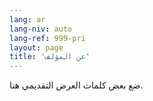 ```yaml
---
lang: ar
lang-niv: auto
lang-ref: 999-pri
layout: page
title: 'عن المؤلف'
---
```


ضع بعض كلمات العرض التقديمي هنا.
